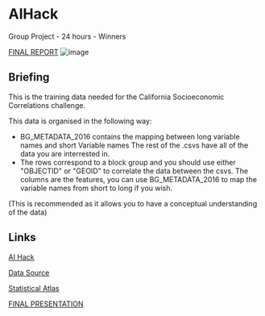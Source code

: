 # AIHack
Group Project - 24 hours - Winners

[FINAL REPORT](https://github.com/leonwu4951/AIHack/blob/master/AI_HACK.pdf)
![image](https://github.com/leonwu4951/AIHack/edit/master/poster.JPG)

## Briefing

This is the training data needed for the California Socioeconomic Correlations challenge.

This data is organised in the following way: 

- BG_METADATA_2016 contains the mapping between long variable names and short Variable names
The rest of the .csvs have all of the data you are interrested in. 
- The rows correspond to a block group and you should use either "OBJECTID" or "GEOID" to correlate the data
between the csvs. The columns are the features, you can use BG_METADATA_2016 to map the variable names from 
short to long if you wish.

(This is recommended as it allows you to have a conceptual understanding of the data)

## Links

[AI Hack](http://aihack.org/)

[Data Source](https://www.census.gov/geo/maps-data/data/tiger.html)

[Statistical Atlas](https://statisticalatlas.com/state/California/Overview)

[FINAL PRESENTATION](https://github.com/leonwu4951/AIHack/blob/master/AI%20Hack%20Presentation.pptx)
